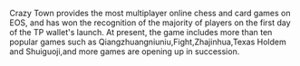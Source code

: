Crazy Town provides the most multiplayer online chess and card games on EOS, and has won the recognition of the majority of players on the first day of the TP wallet's launch. At present, the game includes more than ten popular games such as Qiangzhuangniuniu,Fight,Zhajinhua,Texas Holdem and Shuiguoji,and more games are opening up in succession.